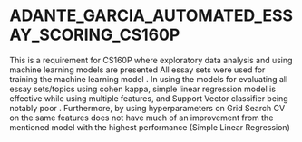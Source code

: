 # ADANTE_GARCIA_AUTOMATED_ESSAY_SCORING_CS160P


This is a requirement for CS160P where exploratory data analysis and using machine learning models are presented
All essay sets were used for training the machine learning model
.
In using the models for evaluating all essay sets/topics using cohen kappa, simple linear regression model is effective while using multiple features, and Support Vector classifier being notably poor
.
Furthermore, by using hyperparameters on Grid Search CV on the same features does not have much of an improvement from the mentioned model with the highest performance (Simple Linear Regression)

